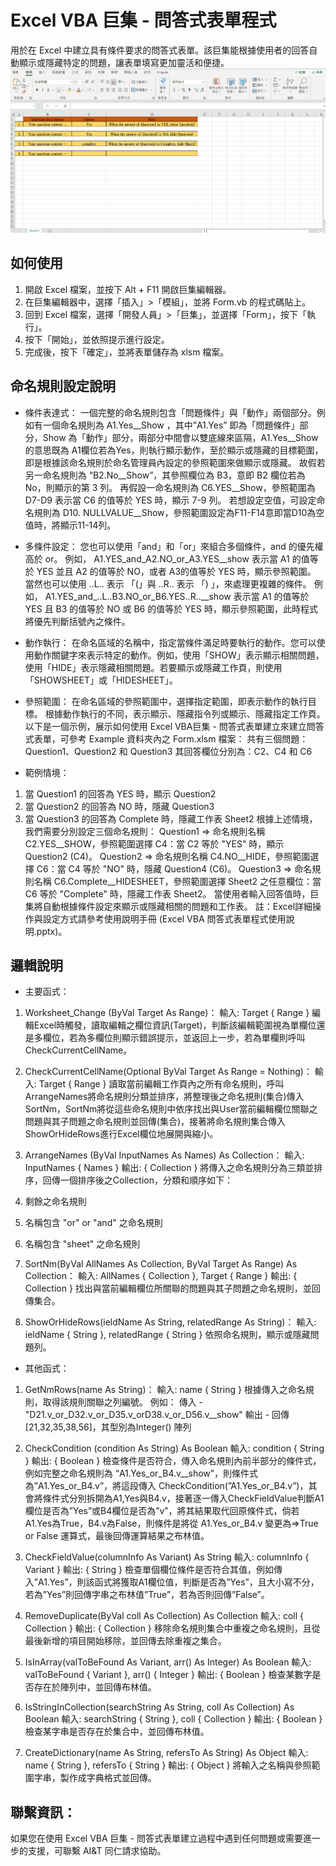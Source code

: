 # Excel VBA 巨集 - 問答式表單程式
用於在 Excel 中建立具有條件要求的問答式表單。該巨集能根據使用者的回答自動顯示或隱藏特定的問題，讓表單填寫更加靈活和便捷。
![image](https://github.com/JackyLeeDesign/excel-column-display-control-macro/blob/main/DEMO.gif)

## 如何使用
1.	開啟 Excel 檔案，並按下 Alt + F11 開啟巨集編輯器。
2.	在巨集編輯器中，選擇「插入」>「模組」，並將 Form.vb 的程式碼貼上。
3.	回到 Excel 檔案，選擇「開發人員」>「巨集」，並選擇「Form」，按下「執行」。
4.	按下「開始」，並依照提示進行設定。
5.	完成後，按下「確定」，並將表單儲存為 xlsm 檔案。

## 命名規則設定說明
* 條件表達式：
一個完整的命名規則包含「問題條件」與「動作」兩個部分。例如有一個命名規則為 A1.Yes__Show ，其中”A1.Yes” 即為「問題條件」部分，Show 為「動作」部分，兩部分中間會以雙底線來區隔，A1.Yes__Show的意思既為 A1欄位若為Yes，則執行顯示動作，至於顯示或隱藏的目標範圍，即是根據該命名規則於命名管理員內設定的參照範圍來做顯示或隱藏。
故假若另一命名規則為 “B2.No__Show”，其參照欄位為 B3，意即 B2 欄位若為 No，則顯示的第 3 列。
再假設一命名規則為 C6.YES__Show，參照範圍為 D7-D9 表示當 C6 的值等於 YES 時，顯示 7-9 列。
若想設定空值，可設定命名規則為 D10. NULLVALUE__Show，參照範圍設定為F11-F14意即當D10為空值時，將顯示11-14列。

* 多條件設定：
您也可以使用「and」和「or」來組合多個條件，and 的優先權高於 or。
例如， A1.YES_and_A2.NO_or_A3.YES__show 表示當 A1 的值等於 YES 並且 A2 的值等於 NO，或者 A3的值等於 YES 時，顯示參照範圍。
當然也可以使用 ..L.. 表示 「(」與 ..R.. 表示 「) 」，來處理更複雜的條件。
例如， A1.YES_and_..L..B3.NO_or_B6.YES..R..__show 表示當 A1 的值等於 YES 且 B3 的值等於 NO 或 B6 的值等於 YES 時，顯示參照範圍，此時程式將優先判斷括號內之條件。

* 動作執行：
在命名區域的名稱中，指定當條件滿足時要執行的動作。您可以使用動作關鍵字來表示特定的動作。例如，使用「SHOW」表示顯示相關問題，使用「HIDE」表示隱藏相關問題。若要顯示或隱藏工作頁，則使用「SHOWSHEET」或「HIDESHEET」。

* 參照範圍：
在命名區域的參照範圍中，選擇指定範圍，即表示動作的執行目標。
根據動作執行的不同，表示顯示、隱藏指令列或顯示、隱藏指定工作頁。
以下是一個示例，展示如何使用 Excel VBA巨集 - 問答式表單建立來建立問答式表單，可參考 Example 資料夾內之 Form.xlsm 檔案：
共有三個問題：Question1、Question2 和 Question3
其回答欄位分別為：C2、C4 和 C6

* 範例情境：
1.	當 Question1 的回答為 YES 時，顯示 Question2
2.	當 Question2 的回答為 NO 時，隱藏 Question3
3.	當 Question3 的回答為 Complete 時，隱藏工作表 Sheet2
根據上述情境，我們需要分別設定三個命名規則：
Question1 => 命名規則名稱 C2.YES__SHOW，參照範圍選擇 C4：當 C2 等於 "YES" 時，顯示 Question2 (C4)。
Question2 => 命名規則名稱 C4.NO__HIDE，參照範圍選擇 C6：當 C4 等於 "NO" 時，隱藏 Question4 (C6)。
Question3 => 命名規則名稱 C6.Complete__HIDESHEET，參照範圍選擇 Sheet2 之任意欄位：當 C6 等於 "Complete" 時，隱藏工作表 Sheet2。
當使用者輸入回答值時，巨集將自動根據條件設定來顯示或隱藏相關的問題和工作表。
註：Excel詳細操作與設定方式請參考使用說明手冊 (Excel VBA 問答式表單程式使用說明.pptx)。

## 邏輯說明
* 主要函式：
1.	Worksheet_Change (ByVal Target As Range)：
輸入: Target { Range }
編輯Excel時觸發，讀取編輯之欄位資訊(Target)，判斷該編輯範圍視為單欄位還是多欄位，若為多欄位則顯示錯誤提示，並返回上一步，若為單欄則呼叫CheckCurrentCellName。

2.	CheckCurrentCellName(Optional ByVal Target As Range = Nothing)：
輸入: Target { Range }
讀取當前編輯工作頁內之所有命名規則，呼叫ArrangeNames將命名規則分類並排序，將整理後之命名規則(集合)傳入SortNm，SortNm將從這些命名規則中依序找出與User當前編輯欄位關聯之問題與其子問題之命名規則並回傳(集合)，接著將命名規則集合傳入ShowOrHideRows進行Excel欄位地展開與縮小。

3.	ArrangeNames (ByVal InputNames As Names) As Collection：
輸入: InputNames { Names }
輸出: { Collection }
將傳入之命名規則分為三類並排序，回傳一個排序後之Collection，分類和順序如下：
1.	剩餘之命名規則
2.	名稱包含 "or" or "and" 之命名規則
3.	名稱包含 "sheet" 之命名規則

4.	SortNm(ByVal AllNames As Collection, ByVal Target As Range) As Collection：
輸入: AllNames { Collection }, Target { Range }
輸出: { Collection }
找出與當前編輯欄位所關聯的問題與其子問題之命名規則，並回傳集合。

5.	ShowOrHideRows(ieldName As String, relatedRange As String)：
輸入: ieldName { String }, relatedRange { String }
依照命名規則，顯示或隱藏問題列。

* 其他函式：
1.	GetNmRows(name As String)：
輸入: name { String }
根據傳入之命名規則，取得該規則關聯之列編號。
例如：
傳入 - "D21.v_or_D32.v_or_D35.v_orD38.v_or_D56.v__show" 
輸出 - 回傳 [21,32,35,38,56]，其型別為Integer() 陣列

2.	CheckCondition (condition As String) As Boolean
輸入: condition { String }
輸出: { Boolean }
檢查條件是否符合，傳入命名規則內前半部分的條件式，
例如完整之命名規則為 “A1.Yes_or_B4.v__show”，則條件式為”A1.Yes_or_B4.v”，將這段傳入 CheckCondition(”A1.Yes_or_B4.v”)，其會將條件式分別拆開為A1,Yes與B4.v，接著逐一傳入CheckFieldValue判斷A1欄位是否為”Yes”或B4欄位是否為”v”，將其結果取代回原條件式，倘若A1.Yes為True，B4.v為False，則條件是將從 A1.Yes_or_B4.v 變更為=>True or False 運算式，最後回傳運算結果之布林值。

3.	CheckFieldValue(columnInfo As Variant) As String
輸入: columnInfo { Variant }
輸出: { String }
檢查單個欄位條件是否符合其值，例如傳入”A1.Yes”，則該函式將獲取A1欄位值，判斷是否為”Yes”，且大小寫不分，若為”Yes”則回傳字串之布林值”True”，若為否則回傳”False”。

4.	RemoveDuplicate(ByVal coll As Collection) As Collection
輸入: coll { Collection }
輸出: { Collection }
移除命名規則集合中重複之命名規則，且從最後新增的項目開始移除，並回傳去除重複之集合。

5.	IsInArray(valToBeFound As Variant, arr() As Integer) As Boolean
輸入: valToBeFound { Variant }, arr() { Integer }
輸出: { Boolean }
檢查某數字是否存在於陣列中，並回傳布林值。

6.	IsStringInCollection(searchString As String, coll As Collection) As Boolean
輸入: searchString { String }, coll { Collection }
輸出: { Boolean }
檢查某字串是否存在於集合中，並回傳布林值。

7.	CreateDictionary(name As String, refersTo As String) As Object
輸入: name { String }, refersTo { String }
輸出: { Object }
將輸入之名稱與參照範圍字串，製作成字典格式並回傳。


## 聯繫資訊：
如果您在使用 Excel VBA 巨集 - 問答式表單建立過程中遇到任何問題或需要進一步的支援，可聯繫 AI&T 同仁請求協助。